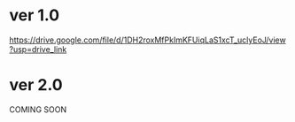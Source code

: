 # ver 1.0
https://drive.google.com/file/d/1DH2roxMfPkImKFUiqLaS1xcT_uclyEoJ/view?usp=drive_link

# ver 2.0
COMING SOON
